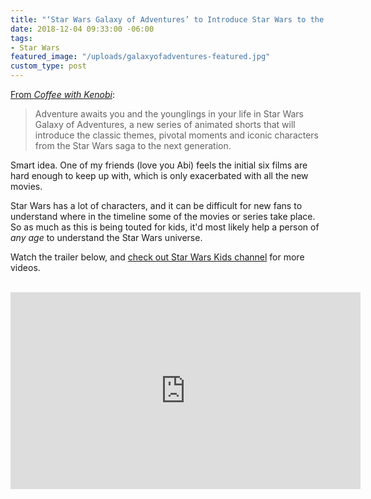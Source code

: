 ```yaml
---
title: "‘Star Wars Galaxy of Adventures’ to Introduce Star Wars to the Next Generation"
date: 2018-12-04 09:33:00 -06:00
tags:
- Star Wars
featured_image: "/uploads/galaxyofadventures-featured.jpg"
custom_type: post
---
```


[From *Coffee with Kenobi*](https://www.coffeewithkenobi.com/star-wars-galaxy-of-adventures-to-debut-on-all-new-star-wars-kids-website-and-youtube-channel/):

> Adventure awaits you and the younglings in your life in Star Wars Galaxy of Adventures, a new series of animated shorts that will introduce the classic themes, pivotal moments and iconic characters from the Star Wars saga to the next generation.

Smart idea. One of my friends (love you Abi) feels the initial six films are hard enough to keep up with, which is only exacerbated with all the new movies.

Star Wars has a lot of characters, and it can be difficult for new fans to understand where in the timeline some of the movies or series take place. So as much as this is being touted for kids, it'd most likely help a person of *any age* to understand the Star Wars universe.

Watch the trailer below, and [check out Star Wars Kids channel](https://www.youtube.com/channel/UCDe7m0POuwkL1gwnQ-FVhMw) for more videos.

<div class="iframe-container">
  <iframe width="560" height="315" src="https://www.youtube-nocookie.com/embed/_wsHRyLWgWg" frameborder="0" allow="accelerometer; autoplay; encrypted-media; gyroscope; picture-in-picture" allowfullscreen></iframe>
</div>